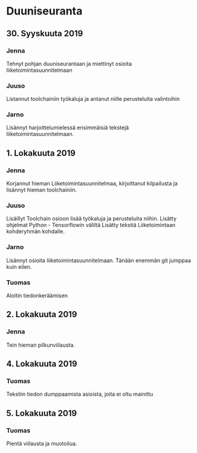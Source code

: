 Duuniseuranta
====================================================================

## 30. Syyskuuta 2019

### Jenna
Tehnyt pohjan duuniseurantaan ja miettinyt osioita liiketoimintasuunnitelmaan

### Juuso
Listannut toolchainiin työkaluja ja antanut niille perusteluita valintoihin

### Jarno
Lisännyt harjoittelumielessä ensimmäisiä tekstejä liiketoimintasuunnitelmaan.

## 1. Lokakuuta 2019

### Jenna
Korjannut hieman Liiketoimintasuunnitelmaa, kirjoittanut kilpailusta ja lisännyt hieman toolchainiin.

### Juuso
Lisäillyt Toolchain osioon lisää työkaluja ja perusteluita niihin. 
Lisätty ohjelmat Python - Tensorflowin väliltä
Lisätty tekstiä Liiketoimintaan kohderyhmän kohdalle. 

### Jarno
Lisännyt osioita liiketoimintasuunnitelmaan. Tänään enemmän git jumppaa kuin eilen.

### Tuomas
Aloitin tiedonkeräämisen

## 2. Lokakuuta 2019

### Jenna
Tein hieman pilkunviilausta.

## 4. Lokakuuta 2019

### Tuomas
Tekstiin tiedon dumppaamista asioista, joita ei oltu mainittu

## 5. Lokakuuta 2019

### Tuomas
Pientä viilausta ja muotoilua.